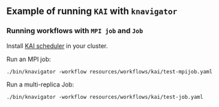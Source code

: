 ## Example of running `KAI` with `knavigator`

### Running workflows with `MPI job` and `Job`

Install [KAI scheduler](https://github.com/NVIDIA/KAI-Scheduler/blob/main/README.md) in your cluster.

Run an MPI job:
```shell
./bin/knavigator -workflow resources/workflows/kai/test-mpijob.yaml
```

Run a multi-replica Job:
```shell
./bin/knavigator -workflow resources/workflows/kai/test-job.yaml
```
